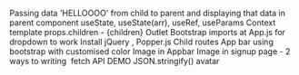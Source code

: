 Passing data 'HELLOOOO' from child to parent and displaying that data in parent component
useState, useState(arr), useRef, useParams
Context template
props.children - {children}
Outlet
Bootstrap imports at App.js for dropdown to work
Install jQuery , Popper.js
Child routes
App bar using bootstrap with customised color
Image in Appbar
Image in signup page - 2 ways to writing <img src=''>
fetch API DEMO
JSON.stringify()
avatar 
